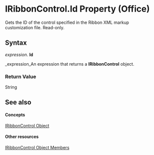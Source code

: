 
# IRibbonControl.Id Property (Office)

Gets the ID of the control specified in the Ribbon XML markup customization file. Read-only.


## Syntax

 _expression_. **Id**

 _expression_An expression that returns a  **IRibbonControl** object.


### Return Value

String


## See also


#### Concepts


 [IRibbonControl Object](63aef709-e1d3-b1a6-76af-b568ad0e69ae.md)
#### Other resources


 [IRibbonControl Object Members](396d85dc-ddd5-8985-0830-22ee5b1579dc.md)
